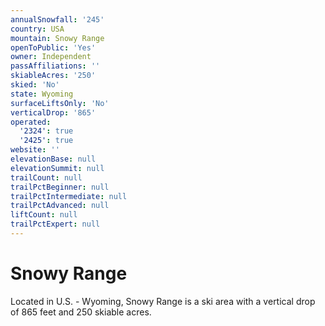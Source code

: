 ```yaml
---
annualSnowfall: '245'
country: USA
mountain: Snowy Range
openToPublic: 'Yes'
owner: Independent
passAffiliations: ''
skiableAcres: '250'
skied: 'No'
state: Wyoming
surfaceLiftsOnly: 'No'
verticalDrop: '865'
operated:
  '2324': true
  '2425': true
website: ''
elevationBase: null
elevationSummit: null
trailCount: null
trailPctBeginner: null
trailPctIntermediate: null
trailPctAdvanced: null
liftCount: null
trailPctExpert: null
---
```



# Snowy Range

Located in U.S. - Wyoming, Snowy Range is a ski area with a vertical drop of 865 feet and 250 skiable acres.
